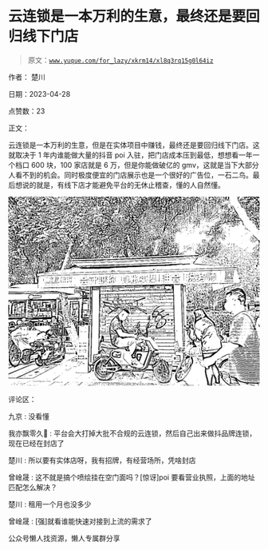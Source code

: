 # 云连锁是一本万利的生意，最终还是要回归线下门店

> 原文：[`www.yuque.com/for_lazy/xkrm14/xl8q3rq15g0l64iz`](https://www.yuque.com/for_lazy/xkrm14/xl8q3rq15g0l64iz)



作者： 楚川



日期：2023-04-28



点赞数：23



正文：



云连锁是一本万利的生意，但是在实体项目中赚钱，最终还是要回归线下门店。这就取决于 1 年内谁能做大量的抖音 poi 入驻，把门店成本压到最低，想想看一年一个档口 600 块，100 家店就是 6 万，但是你能做破亿的 gmv，这就是当下大部分人看不到的机会。同时极度便宜的门店展示也是一个很好的广告位，一石二鸟。最后想说的就是，有线下店才能避免平台的无休止稽查，懂的人自然懂。



![](img/9232971cffcecd54d29d52b934eb9b17.png)



评论区：



九京 : 没看懂



我亦飘零久🎈 : 平台会大打掉大批不合规的云连锁，然后自己出来做抖品牌连锁，现在已经在封店了



楚川 : 所以要有实体店呀，我有招牌，有经营场所，凭啥封店



曾崯晟 : 这不就是搞个喷绘挂在空门面吗？[惊讶]poi 要看营业执照，上面的地址匹配怎么解决？



楚川 : 租用一个月也没多少



曾崯晟 : [强]就看谁能快速对接到上流的需求了



公众号懒人找资源，懒人专属群分享

